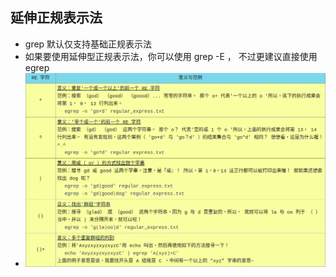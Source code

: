 ## 延伸正规表示法
- grep 默认仅支持基础正规表示法
- 如果要使用延伸型正规表示法，你可以使用 grep -E ， 不过更建议直接使用 egrep
- ![](../images/2023-04-14-10-04-43.png)